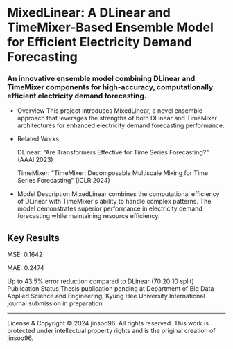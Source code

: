 # MixedLinear: A DLinear and TimeMixer-Based Ensemble Model for Efficient Electricity Demand Forecasting
### An innovative ensemble model combining DLinear and TimeMixer components for high-accuracy, computationally efficient electricity demand forecasting.


- Overview
This project introduces MixedLinear, a novel ensemble approach that leverages the strengths of both DLinear and TimeMixer architectures for enhanced electricity demand forecasting performance.


- Related Works
  
  DLinear: "Are Transformers Effective for Time Series Forecasting?" (AAAI 2023)
  
  TimeMixer: "TimeMixer: Decomposable Multiscale Mixing for Time Series Forecasting" (ICLR 2024)
  
- Model Description
MixedLinear combines the computational efficiency of DLinear with TimeMixer's ability to handle complex patterns. The model demonstrates superior performance in electricity demand forecasting while maintaining resource efficiency.

## Key Results  

MSE: 0.1642  

MAE: 0.2474  

Up to 43.5% error reduction compared to DLinear (70:20:10 split)
Publication Status
Thesis publication pending at Department of Big Data Applied Science and Engineering, Kyung Hee University
International journal submission in preparation

_______________________________________________________________________
License & Copyright
© 2024 jinsoo96. All rights reserved.
This work is protected under intellectual property rights and is the original creation of jinsoo96.
